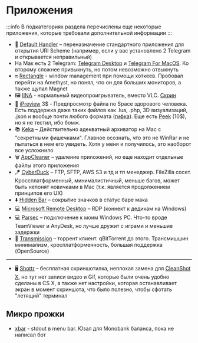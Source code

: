 # Приложения

:::info
В подкатегориях раздела перечислены еще некоторые приложения, которые требовали дополнительной информации
:::

<!-- ❗❗ Новые аппки добавлять сверху списка ❗❗ -->

- 🔗 [Default Handler](https://blog.edovia.com/2024/03/14/introducing-default-handler/) – переназначение стандартного приложения для открытия URI Scheme (например, если у вас установлено 2 Telegram и открывается неправильный) <!-- Ну также полезно для всяких vnc:// и т.д. -->
- На Мак есть 2 Telegram: [Telegram Desktop](https://desktop.telegram.org) и [Telegram For MacOS](https://macos.telegram.org). Ко второму сложнее привыкнуть, но потом невозможно отвыкнуть
- 🔛 [Rectangle](https://github.com/rxhanson/Rectangle) - window management при помощи хоткеев. Пробовал перейти на Amethyst, но понял, что он для больших мониторов, а также щупал Magnet
- 🖼️ [IINA](https://iina.io/) - нормальный видеопроигрыватель, вместо VLC. [Скрин](https://i.imgur.com/226UbBg.jpg)
- 👀 [iPreview](https://www.ipreview.app/) 3$ - Предпросмотр файла по Space здорового человека. Есть поддержка даже таких файлов как .lua, .php, 3D визуализаций, .json и вообще почти любого формата ([гифка](https://i.imgur.com/HeVMFcf.gif)). Еще есть [Peek](https://www.bigzlabs.com/peek.html) (10$), но я не тестил, ибо бомж.
- 📚 [Keka](https://www.keka.io/ru/) – Действительно адекватный архиватор на Mac с "секретными фишечками". Главное осознать, что это не WinRar и не пытаться в нем его увидеть. Хотя у меня и получилось, это наоборот все усложнило
- 🗑️ [AppCleaner](https://freemacsoft.net/appcleaner/) – удаление приложений, но еще находит отдельные файлы этого приложения
- 🪁 [CyberDuck](https://cyberduck.io) – FTP, SFTP, AWS S3 и тд и тп менеджер. FileZilla сосет. Кроссплатформенный, минималистичный, меньше багов, может быть непонят новичками в Mac (т.к. является продолжением принципов его UX)
- ⬇️ [Hidden Bar](https://github.com/dwarvesf/hidden) – сокрытие значков в статус баре мака
- 💻 [Microsoft Remote Desktop](https://apps.apple.com/us/app/microsoft-remote-desktop/id1295203466?mt=12) – RDP (коннект к дедикам на Windows)
- 💻 [Parsec](https://parsec.app) – подключение к моим Windows PC. Что-то вроде TeamViewer и AnyDesk, но лучше дружит с играми и меньшие задержки
- 🧲 [Transmission](https://transmissionbt.com/download/) – торрент клиент. qBitTorrent до этого. Трансмишшин минимализм, кросплатформенность, большая поддержка (OpenSource)

---

- 🖥️ [Shottr](https://shottr.cc) – бесплатная скриншотилка, неплохая замена для [CleanShot X](./cleanshot.md), но тут нет записи видео и Gif, которые были очень удобно сделаны в CS X, а также нет настройки, которая останавливает экран в момент скриншота, что было полезно, чтобы сфотать "летящий" терминал



## Микро прожки
- [xbar](https://github.com/matryer/xbar) - stdout в menu bar. Юзал для Monobank баланса, пока не написал бот
